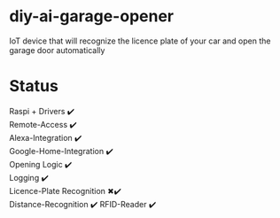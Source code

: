 # diy-ai-garage-opener
IoT device that will recognize the licence plate of your car and open the garage door automatically
# Status
Raspi + Drivers ✔️  
Remote-Access ✔️  
Alexa-Integration ✔️  
Google-Home-Integration ✔️  
Opening Logic ✔️  
Logging ✔️  
Licence-Plate Recognition ✖✔️  
Distance-Recognition ✔️ 
RFID-Reader ✔️
